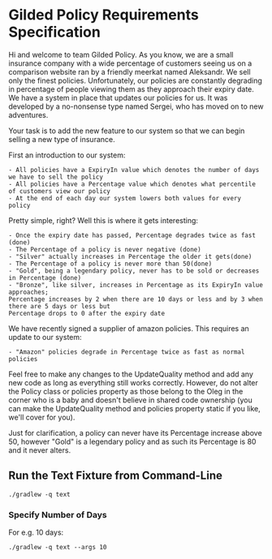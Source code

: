 # Gilded Policy Requirements Specification

Hi and welcome to team Gilded Policy. As you know, we are a small insurance company with a wide percentage of customers seeing us on
a comparison website ran by a friendly meerkat named Aleksandr. We sell only the finest policies.
Unfortunately, our policies are constantly degrading in percentage of people viewing them as they approach their expiry date.
We have a system in place that updates our policies for us. It was developed by a no-nonsense type named
Sergei, who has moved on to new adventures. 

Your task is to add the new feature to our system so that we can begin selling a new type of insurance.

First an introduction to our system:

	- All policies have a ExpiryIn value which denotes the number of days we have to sell the policy
	- All policies have a Percentage value which denotes what percentile of customers view our policy
	- At the end of each day our system lowers both values for every policy

Pretty simple, right? Well this is where it gets interesting:

	- Once the expiry date has passed, Percentage degrades twice as fast (done)
	- The Percentage of a policy is never negative (done)
	- "Silver" actually increases in Percentage the older it gets(done)
	- The Percentage of a policy is never more than 50(done)
	- "Gold", being a legendary policy, never has to be sold or decreases in Percentage (done)
	- "Bronze", like silver, increases in Percentage as its ExpiryIn value approaches;
	Percentage increases by 2 when there are 10 days or less and by 3 when there are 5 days or less but
	Percentage drops to 0 after the expiry date

We have recently signed a supplier of amazon policies. This requires an update to our system:

	- "Amazon" policies degrade in Percentage twice as fast as normal policies

Feel free to make any changes to the UpdateQuality method and add any new code as long as everything
still works correctly. However, do not alter the Policy class or policies property as those belong to the
Oleg in the corner who is a baby and doesn't believe in shared code
ownership (you can make the UpdateQuality method and policies property static if you like, we'll cover
for you).

Just for clarification, a policy can never have its Percentage increase above 50, however "Gold" is a
legendary policy and as such its Percentage is 80 and it never alters.

## Run the Text Fixture from Command-Line

```
./gradlew -q text
```

### Specify Number of Days

For e.g. 10 days:

```
./gradlew -q text --args 10
```

